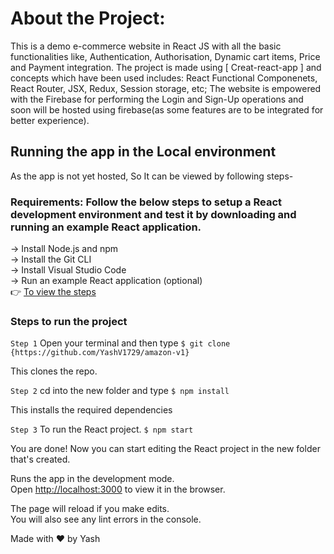 # About the Project: 

This is a demo e-commerce website in React JS with all the basic functionalities like, Authentication, Authorisation, Dynamic cart items, Price and Payment integration.
The  project is made using [ Creat-react-app ] and concepts which have been used includes: React Functional Componenets, React Router, JSX, Redux, Session storage, etc;
The website is empowered with the Firebase for performing the Login and Sign-Up operations and soon will be hosted using firebase(as some features are to be integrated for better experience).

## Running the app in the Local environment

As the app is not yet hosted, So It can be viewed by following steps-

### Requirements: Follow the below steps to setup a React development environment and test it by downloading and running an example React application.
-> Install Node.js and npm <br>
-> Install the Git CLI <br>
-> Install Visual Studio Code <br>
-> Run an example React application (optional) <br>
👉 [To view the steps](https://jasonwatmore.com/post/2020/06/02/react-setup-development-environment)


### Steps to run the project 

`Step 1`  Open your terminal and then type
`$ git clone {https://github.com/YashV1729/amazon-v1}`

This clones the repo.

`Step 2`  cd into the new folder and type
`$ npm install`

This installs the required dependencies

`Step 3` To run the React project.
`$ npm start`

You are done! Now you can start editing the React project in the new folder that's created.

Runs the app in the development mode.<br />
Open [http://localhost:3000](http://localhost:3000) to view it in the browser.

The page will reload if you make edits.<br />
You will also see any lint errors in the console.


Made with ❤️ by Yash

